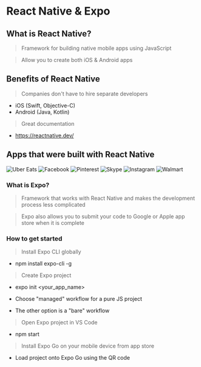 # React Native & Expo

## What is React Native?
> Framework for building native mobile apps using JavaScript

> Allow you to create both iOS & Android apps

## Benefits of React Native
> Companies don't have to hire separate developers
  - iOS (Swift, Objective-C)
  - Android (Java, Kotlin)

> Great documentation
 - https://reactnative.dev/

## Apps that were built with React Native
![Uber Eats](https://img.shields.io/badge/-Uber%20Eats-green)
![Facebook](https://img.shields.io/badge/-Facebook-blue)
![Pinterest](https://img.shields.io/badge/-Pineterest-red)
![Skype](https://img.shields.io/badge/-Skype-blue)
![Instagram](https://img.shields.io/badge/-Instagram-purple)
![Walmart](https://img.shields.io/badge/-Walmart-yellow)

### What is Expo?
> Framework that works with React Native and makes the development process less complicated

> Expo also allows you to submit your code to Google or Apple app store when it is complete

### How to get started
> Install Expo CLI globally

  - npm install expo-cli -g

> Create Expo project

  - expo init <your_app_name>

  - Choose "managed" workflow for a pure JS project

  - The other option is a "bare" workflow

> Open Expo project in VS Code

  - npm start

> Install Expo Go on your mobile device from app store

  - Load project onto Expo Go using the QR code
